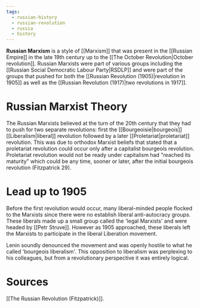 ```yaml
---
tags:
  - russian-history
  - russian-revolution
  - russia
  - history
---
```

**Russian Marxism** is a style of [[Marxism]] that was present in the [[Russian Empire]] in the late 19th century up to the [[The October Revolution|October revolution]]. Russian Marxists were part of various groups including the [[Russian Social Democratic Labour Party|RSDLP]] and were part of the groups that pushed for both the [[Russian Revolution (1905)|revolution in 1905]] as well as the [[Russian Revolution (1917)|two revolutions in 1917]]. 
# Russian Marxist Theory
The Russian Marxists believed at the turn of the 20th century that they had to push for two separate revolutions: first the [[Bourgeoisie|bourgeois]] [[Liberalism|liberal]] revolution followed by a later [[Proletariat|proletariat]] revolution. This was due to orthodox Marxist beliefs that stated that a proletariat revolution could occur only after a capitalist bourgeois revolution. Proletariat revolution would not be ready under capitalism had "reached its maturity" which could be any time, sooner or later, after the initial bourgeois revolution (Fitzpatrick 29).
# Lead up to 1905
Before the first revolution would occur, many liberal-minded people flocked to the Marxists since there were no establish liberal anti-autocracy groups. These liberals made up a small group called the 'legal Marxists' and were headed by [[Petr Struve]]. However as 1905 approached, these liberals left the Marxists to participate in the liberal Liberation movement. 

Lenin soundly denounced the movement and was openly hostile to what he called 'bourgeois liberalism'. This opposition to liberalism was perplexing to his colleagues, but from a revolutionary perspective it was entirely logical.
# Sources
[[The Russian Revolution (Fitzpatrick)]].